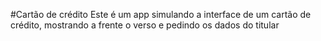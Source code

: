 #Cartão de crédito
Este é um app simulando a interface de um cartão de crédito, mostrando a frente o verso e pedindo os dados do titular

